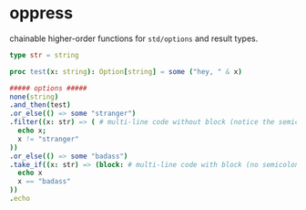# oppress

chainable higher-order functions for `std/options` and result types.

```nim
type str = string     

proc test(x: string): Option[string] = some ("hey, " & x)

##### options #####
none(string)
.and_then(test)
.or_else(() => some "stranger")
.filter((x: str) => ( # multi-line code without block (notice the semicolon)
  echo x;
  x != "stranger"
))
.or_else(() => some "badass")
.take_if((x: str) => (block: # multi-line code with block (no semicolons)
  echo x
  x == "badass"
))
.echo
```